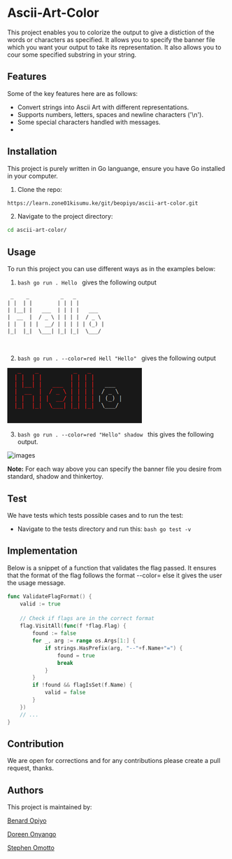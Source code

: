 # Ascii-Art-Color
This project enables you to colorize the output to give a distiction of the words or characters as specified. It allows you to specify the banner file which you want your output to take its representation. It also allows you to cour some specified substring in your string.


## Features
Some of the key features here are as follows: 

- Convert strings into Ascii Art with different representations.
- Supports numbers, letters, spaces and newline characters ('\n').
- Some special characters handled with messages.
- 

## Installation
This project is purely written in Go languange, ensure you have Go installed in your computer.

1. Clone the repo: 

```bash
https://learn.zone01kisumu.ke/git/beopiyo/ascii-art-color.git
```
2. Navigate to the project directory:
```bash
cd ascii-art-color/
```

## Usage

To run this project you can use different ways as in the examples below:

1. ```bash go run . Hello ``` gives the following output

```code
 _    _          _   _          
| |  | |        | | | |         
| |__| |   ___  | | | |   ___   
|  __  |  / _ \ | | | |  / _ \  
| |  | | |  __/ | | | | | (_) | 
|_|  |_|  \___| |_| |_|  \___/  
                                
                                
```

2. ```bash go run . --color=red Hell "Hello" ``` gives the following output

![images](banners/images/img1.png)

3. ```bash go run . --color=red "Hello" shadow ``` this gives the following output.

![images](banners/images/img2.png)


**Note:** For each way above you can specify the banner file you desire from standard, shadow and thinkertoy.

## Test
We have tests which tests possible cases and to run the test:
- Navigate to the tests directory and run this:  ```bash go test -v ```

## Implementation
Below is a snippet of a function that validates the flag passed. It ensures that the format of the flag follows the format --color= else it gives the user the usage message.

```go
func ValidateFlagFormat() {
	valid := true

	// Check if flags are in the correct format
	flag.VisitAll(func(f *flag.Flag) {
		found := false
		for _, arg := range os.Args[1:] {
			if strings.HasPrefix(arg, "--"+f.Name+"=") {
				found = true
				break
			}
		}
		if !found && flagIsSet(f.Name) {
			valid = false
		}
	})
    // ...
}
 ```

## Contribution

We are open for corrections and for any contributions please create a pull request, thanks.


## Authors
This project is maintained by:

[Benard Opiyo](https://github.com/benardopiyo)

[Doreen Onyango](https://github.com/Doreen-Onyango)

[Stephen Omotto](https://github.com/somotto)

